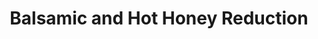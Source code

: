 ---
title: Balsamic and Hot Honey Reduction
description: Simple little reduction sauce that goes decently well with some pizza.
prep: 5 minutes
cook: 15-20 minutes
categories:
- sauce
- gimme the sauce
- hot honey
- vinegar
ingredients:
- 1 Cup Balsamic Vinegar
- 1/4 Cup Mikes Hot Honey
directions:
- Combine to a pot and boil the fuck out of it until it becomes viscous and can coat the spoon you're stirring it with.
- Let simmer for 5ish minutes
- Remove from heat for 5ish minutes. It will continue to thicken.
- Put on pizza. 
---